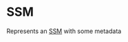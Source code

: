 

# SSM  


Represents an [SSM](/docs/ssm-chaincode-signing-state-machine--page#ssm) with some metadata 


